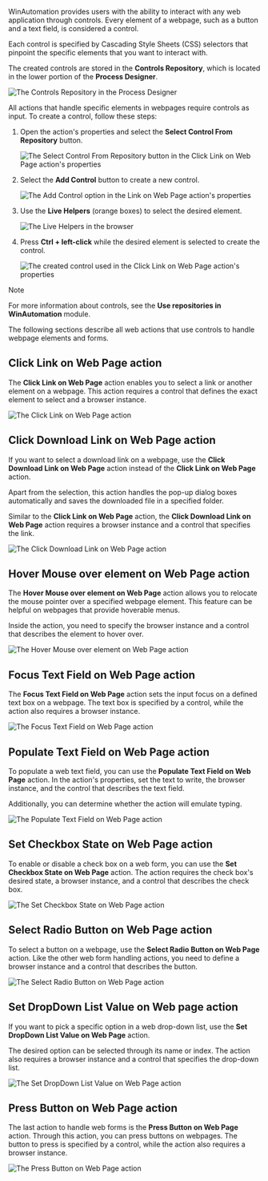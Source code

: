 WinAutomation provides users with the ability to interact with any web application through controls. Every element of a webpage, such as a button and a text field, is considered a control.

Each control is specified by Cascading Style Sheets (CSS) selectors that pinpoint the specific elements that you want to interact with. 

The created controls are stored in the **Controls Repository**, which is located in the lower portion of the **Process Designer**. 

![The Controls Repository in the Process Designer](..\media\process-designer-controls-repository.png)

All actions that handle specific elements in webpages require controls as input. To create a control, follow these steps:

1.  Open the action's properties and select the **Select Control From Repository** button. 

    ![The Select Control From Repository button in the Click Link on Web Page action's properties](..\media\click-link-on-web-page-action-select-control.png)

1.  Select the **Add Control** button to create a new control. 


    ![The Add Control option in the Link on Web Page action's properties](..\media\click-link-on-web-page-action-add-control.png)

1.  Use the **Live Helpers** (orange boxes) to select the desired element.

    ![The Live Helpers in the browser](..\media\live-helpers.png)

1.  Press **Ctrl + left-click** while the desired element is selected to create the control. 

    ![The created control used in the Click Link on Web Page action's properties](..\media\created-control.png)

> [!NOTE]
> For more information about controls, see the **Use repositories in WinAutomation** module.

The following sections describe all web actions that use controls to handle webpage elements and forms. 

## Click Link on Web Page action

The **Click Link on Web Page** action enables you to select a link or another element on a webpage. This action requires a control that defines the exact element to select and a browser instance.

![The Click Link on Web Page action](..\media\click-link-on-web-page-action.png)

## Click Download Link on Web Page action

If you want to select a download link on a webpage, use the **Click Download Link on Web Page** action instead of the **Click Link on Web Page** action.

Apart from the selection, this action handles the pop-up dialog boxes automatically and saves the downloaded file in a specified folder.

Similar to the **Click Link on Web Page** action, the **Click Download Link on Web Page** action requires a browser instance and a control that specifies the link.

![The Click Download Link on Web Page action](..\media\click-download-link-on-web-page-action.png)

## Hover Mouse over element on Web Page action

The **Hover Mouse over element on Web Page** action allows you to relocate the mouse pointer over a specified webpage element. This feature can be helpful on webpages that provide hoverable menus. 

Inside the action, you need to specify the browser instance and a control that describes the element to hover over. 

![The Hover Mouse over element on Web Page action](..\media\hover-mouse-over-element-on-web-page.png)

## Focus Text Field on Web Page action

The **Focus Text Field on Web Page** action sets the input focus on a defined text box on a webpage. The text box is specified by a control, while the action also requires a browser instance. 

![The Focus Text Field on Web Page action](..\media\focus-text-field-on-webpage.png)

## Populate Text Field on Web Page action

To populate a web text field, you can use the **Populate Text Field on Web Page** action. In the action's properties, set the text to write, the browser instance, and the control that describes the text field. 

Additionally, you can determine whether the action will emulate typing.

![The Populate Text Field on Web Page action](..\media\populate-text-field-on-web-page.png)

## Set Checkbox State on Web Page action

To enable or disable a check box on a web form, you can use the **Set Checkbox State on Web Page** action. The action requires the check box's desired state, a browser instance, and a control that describes the check box.

![The Set Checkbox State on Web Page action](..\media\set-checkbox-state-on-web-page.png)

## Select Radio Button on Web Page action

To select a button on a webpage, use the **Select Radio Button on Web Page** action. Like the other web form handling actions, you need to define a browser instance and a control that describes the button.

![The Select Radio Button on Web Page action](..\media\select-radio-button-on-web-page.png)

## Set DropDown List Value on Web page action

If you want to pick a specific option in a web drop-down list, use the **Set DropDown List Value on Web Page** action. 

The desired option can be selected through its name or index. The action also requires a browser instance and a control that specifies the drop-down list.

![The Set DropDown List Value on Web Page action](..\media\set-dropDown-list-value-on-web-page.png)

## Press Button on Web Page action

The last action to handle web forms is the **Press Button on Web Page** action. Through this action, you can press buttons on webpages. The button to press is specified by a control, while the action also requires a browser instance. 

![The Press Button on Web Page action](..\media\press-button-on-web-page.png)

